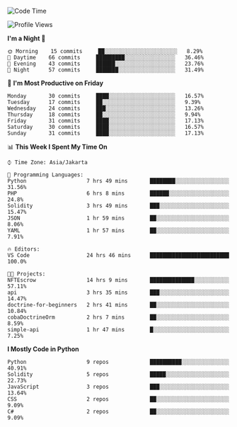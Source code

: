 <!--START_SECTION:waka-->
![Code Time](http://img.shields.io/badge/Code%20Time-1%2C063%20hrs-blue)

![Profile Views](http://img.shields.io/badge/Profile%20Views-1-blue)

**I'm a Night 🦉** 

```text
🌞 Morning    15 commits     ██░░░░░░░░░░░░░░░░░░░░░░░   8.29% 
🌆 Daytime    66 commits     █████████░░░░░░░░░░░░░░░░   36.46% 
🌃 Evening    43 commits     ██████░░░░░░░░░░░░░░░░░░░   23.76% 
🌙 Night      57 commits     ███████░░░░░░░░░░░░░░░░░░   31.49%

```
📅 **I'm Most Productive on Friday** 

```text
Monday       30 commits     ████░░░░░░░░░░░░░░░░░░░░░   16.57% 
Tuesday      17 commits     ██░░░░░░░░░░░░░░░░░░░░░░░   9.39% 
Wednesday    24 commits     ███░░░░░░░░░░░░░░░░░░░░░░   13.26% 
Thursday     18 commits     ██░░░░░░░░░░░░░░░░░░░░░░░   9.94% 
Friday       31 commits     ████░░░░░░░░░░░░░░░░░░░░░   17.13% 
Saturday     30 commits     ████░░░░░░░░░░░░░░░░░░░░░   16.57% 
Sunday       31 commits     ████░░░░░░░░░░░░░░░░░░░░░   17.13%

```


📊 **This Week I Spent My Time On** 

```text
⌚︎ Time Zone: Asia/Jakarta

💬 Programming Languages: 
Python                   7 hrs 49 mins       ████████░░░░░░░░░░░░░░░░░   31.56% 
PHP                      6 hrs 8 mins        ██████░░░░░░░░░░░░░░░░░░░   24.8% 
Solidity                 3 hrs 49 mins       ███░░░░░░░░░░░░░░░░░░░░░░   15.47% 
JSON                     1 hr 59 mins        ██░░░░░░░░░░░░░░░░░░░░░░░   8.06% 
YAML                     1 hr 57 mins        ██░░░░░░░░░░░░░░░░░░░░░░░   7.91%

🔥 Editors: 
VS Code                  24 hrs 46 mins      █████████████████████████   100.0%

🐱‍💻 Projects: 
NFTEscrow                14 hrs 9 mins       ██████████████░░░░░░░░░░░   57.11% 
api                      3 hrs 35 mins       ███░░░░░░░░░░░░░░░░░░░░░░   14.47% 
doctrine-for-beginners   2 hrs 41 mins       ██░░░░░░░░░░░░░░░░░░░░░░░   10.84% 
cobaDoctrineOrm          2 hrs 7 mins        ██░░░░░░░░░░░░░░░░░░░░░░░   8.59% 
simple-api               1 hr 47 mins        █░░░░░░░░░░░░░░░░░░░░░░░░   7.25%

```

**I Mostly Code in Python** 

```text
Python                   9 repos             ██████████░░░░░░░░░░░░░░░   40.91% 
Solidity                 5 repos             █████░░░░░░░░░░░░░░░░░░░░   22.73% 
JavaScript               3 repos             ███░░░░░░░░░░░░░░░░░░░░░░   13.64% 
CSS                      2 repos             ██░░░░░░░░░░░░░░░░░░░░░░░   9.09% 
C#                       2 repos             ██░░░░░░░░░░░░░░░░░░░░░░░   9.09%

```



<!--END_SECTION:waka-->
